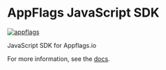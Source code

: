 # AppFlags JavaScript SDK

[![appflags](https://img.shields.io/npm/v/appflags)](https://www.npmjs.com/package/appflags)

JavaScript SDK for Appflags.io

For more information, see the [docs](https://docs.appflags.io/sdks/javascript/).
